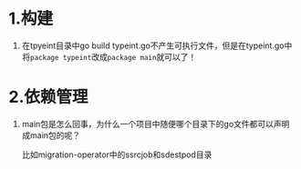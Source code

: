 # 1.构建

1. 在tpyeint目录中go build typeint.go不产生可执行文件，但是在typeint.go中将`package typeint`改成`package main`就可以了！



# 2.依赖管理

1. main包是怎么回事，为什么一个项目中随便哪个目录下的go文件都可以声明成main包的呢？

   比如migration-operator中的ssrcjob和sdestpod目录
